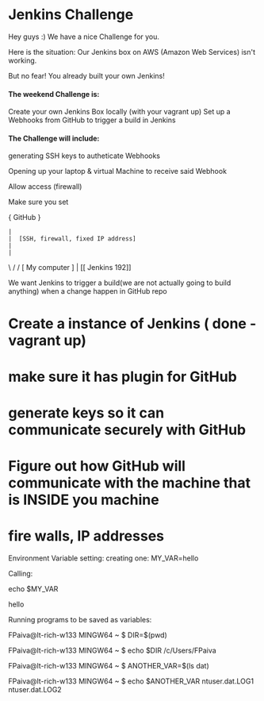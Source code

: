 # Jenkins Challenge

Hey guys :) We have a nice Challenge for you.

Here is the situation: Our Jenkins box on AWS (Amazon Web Services) isn't working.

But no fear! You already built your own Jenkins!

#### The weekend Challenge is:

Create your own Jenkins Box locally (with your vagrant up)
Set up a Webhooks from GitHub to trigger a build in Jenkins

#### The Challenge will include:

generating SSH keys to autheticate Webhooks

Opening up your laptop & virtual Machine to receive said Webhook

Allow access (firewall)

Make sure you set

{ GitHub }

    |
    |  [SSH, firewall, fixed IP address]
    |
    |
  \   /
    \/
[ My computer ] | [[ Jenkins 192]]

We want Jenkins to trigger a build(we are not actually going to build anything) when a change happen in GitHub repo

# Create a instance of Jenkins ( done - vagrant up)
  # make sure it has plugin for GitHub

# generate keys so it can communicate securely with GitHub
# Figure out how GitHub will communicate with the machine that is INSIDE you machine
  # fire walls, IP addresses

Environment Variable
setting: creating one: MY_VAR=hello

Calling:

echo $MY_VAR

hello

Running programs to be saved as variables:

FPaiva@lt-rich-w133 MINGW64 ~ $ DIR=$(pwd)

FPaiva@lt-rich-w133 MINGW64 ~ $ echo $DIR /c/Users/FPaiva

FPaiva@lt-rich-w133 MINGW64 ~ $ ANOTHER_VAR=$(ls dat)

FPaiva@lt-rich-w133 MINGW64 ~ $ echo $ANOTHER_VAR ntuser.dat.LOG1 ntuser.dat.LOG2
